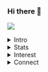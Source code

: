 ### Hi there 👋
![](https://dynaimage.cdn.cnn.com/cnn/q_auto,w_727,c_fit/http%3A%2F%2Fcdn.cnn.com%2Fcnnnext%2Fdam%2Fassets%2F191029114612-05-most-famous-paintings-guernica.jpg)



<!--
**knakul853/knakul853** is a ✨ _special_ ✨ repository because its `README.md` (this file) appears on your GitHub profile.

Here are some ideas to get you started:
-->
<details><summary>Intro</summary>
  <p>
I am currently studying Computer Engineering and I have a huge interest in programming and problem-solving. I love to spend my time doing Competitive programming at sites like Codechef, Hackerrank, Codeforces etc. I have basic knowledge of web development (HTML, CSS, and Javascript).I also have deccent knowledge of data science and machine learning.
  </p>
</details>
<details><summary>Stats</summary>
  
 [![Nakul's github stats](https://github-readme-stats.vercel.app/api?username=knakul853)](https://github.com/anuraghazra/github-readme-stats)

</details>
<details><summary>Interest</summary>
  <p>
 Problem solving | Mathmatics | Puzzle
  </p>
</details>
<details><summary>Connect</summary>
  
- [Linkdin](https://www.linkedin.com/in/nakul-bharti-a7b783135/)
- [codechef](https://www.codechef.com/users/knakul853)
- [Twitter](https://twitter.com/knakul853)
- [Gmail](knakul853@gmail.com)
- [StopStalk](https://www.stopstalk.com/user/profile/knakul853)
  </details>


